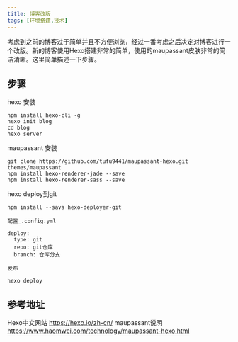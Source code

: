 ```yaml
---
title: 博客改版
tags: [环境搭建,技术]
---
```


考虑到之前的博客过于简单并且不方便浏览，经过一番考虑之后决定对博客进行一个改版。新的博客使用Hexo搭建非常的简单，使用的maupassant皮肤非常的简洁清晰。这里简单描述一下步骤。

## 步骤

hexo 安装
```
npm install hexo-cli -g
hexo init blog
cd blog
hexo server
```

maupassant 安装
```
git clone https://github.com/tufu9441/maupassant-hexo.git themes/maupassant
npm install hexo-renderer-jade --save
npm install hexo-renderer-sass --save
```


hexo deploy到git
```
npm install --sava hexo-deployer-git

配置_.config.yml

deploy:
  type: git
  repo: git仓库
  branch: 仓库分支

发布

hexo deploy 
```

## 参考地址

Hexo中文网站 <https://hexo.io/zh-cn/>
maupassant说明<https://www.haomwei.com/technology/maupassant-hexo.html>
